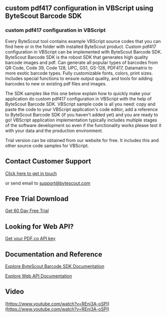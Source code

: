 ## custom pdf417 configuration in VBScript using ByteScout Barcode SDK

### custom pdf417 configuration in VBScript

Every ByteScout tool contains example VBScript source codes that you can find here or in the folder with installed ByteScout product. Custom pdf417 configuration in VBScript can be implemented with ByteScout Barcode SDK. ByteScout Barcode SDK is the robost SDK that generates high quality barcode images and pdf. Can generate all popular types of barcodes from QR Code, Code 39, Code 128, UPC, GS1, GS-128, PDF417, Datamatrix to more exotic barcode types. Fully customizable fonts, colors, print sizes. Includes special functions to ensure output quality, and tools for adding barcodes to new or existing pdf files and images.

The SDK samples like this one below explain how to quickly make your application do custom pdf417 configuration in VBScript with the help of ByteScout Barcode SDK. VBScript sample code is all you need: copy and paste the code to your VBScript application's code editor, add a reference to ByteScout Barcode SDK (if you haven't added yet) and you are ready to go! VBScript application implementation typically includes multiple stages of the software development so even if the functionality works please test it with your data and the production environment.

Trial version can be obtained from our website for free. It includes this and other source code samples for VBScript.

## Contact Customer Support

[Click here to get in touch](https://bytescout.zendesk.com/hc/en-us/requests/new?subject=ByteScout%20Barcode%20SDK%20Question)

or send email to [support@bytescout.com](mailto:support@bytescout.com?subject=ByteScout%20Barcode%20SDK%20Question) 

## Free Trial Download

[Get 60 Day Free Trial](https://bytescout.com/download/web-installer?utm_source=github-readme)

## Looking for Web API? 

[Get your PDF.co API key](https://pdf.co/documentation/api?utm_source=github-readme)

## Documentation and Reference

[Explore ByteScout Barcode SDK Documentation](https://bytescout.com/documentation/index.html?utm_source=github-readme)

[Explore Web API Documentation](https://pdf.co/documentation/api?utm_source=github-readme)

## Video

[https://www.youtube.com/watch?v=REnj3A-oSPI](https://www.youtube.com/watch?v=REnj3A-oSPI)
